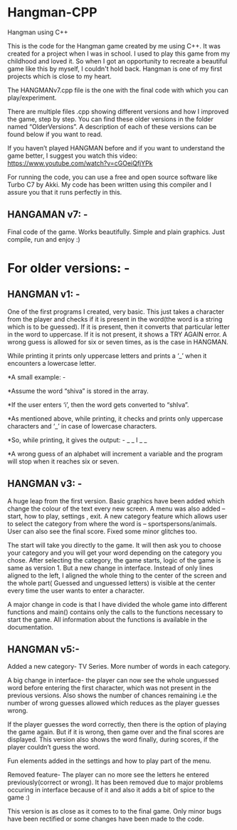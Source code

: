 # Hangman-CPP
Hangman using C++
  
This is the code for the Hangman game created by me using C++. It was created for a project when I was in school. I used to play this game from my childhood and loved it. So when I got an opportunity to recreate a beautiful game like this by myself, I couldn't hold back. Hangman is one of my first projects which is close to my heart.

The HANGMANv7.cpp file is the one with the final code with which you can play/experiment.

There are multiple files .cpp showing different versions and how I improved the game, step by step. You can find these older versions in the folder named “OlderVersions”. A description of each of these versions can be found below if you want to read.

If you haven’t played HANGMAN before and if you want to understand the game better, I suggest you watch this video: https://www.youtube.com/watch?v=cGOeiQfjYPk

For running the code, you can use a free and open source software like Turbo C7 by Akki. My code has been written using this compiler and I assure you that it runs perfectly in this.

## HANGAMAN v7: -
Final code of the game. Works beautifully. Simple and plain graphics. Just compile, run and enjoy :)

# For older versions: -

## HANGMAN v1: - 
One of the first programs I created, very basic. This just takes a character from the player and checks if it is present in the word(the word is a string which is to be guessed). If it is present, then it converts that particular letter in the word to uppercase. If it is not present, it shows a TRY AGAIN error. A wrong guess is allowed for six or seven times, as is the case in HANGMAN.

While printing it prints only uppercase letters and prints a ‘_’ when it encounters a lowercase letter. 

*A small example: - 

*Assume the word “shiva” is stored in the array.

*If the user enters ‘i’, then the word gets converted to “shIva”.

*As mentioned above, while printing, it checks and prints only uppercase characters and ‘_’ in case of lowercase characters.

*So, while printing, it gives the output: - _ _ I _ _

*A wrong guess of an alphabet will increment a variable and the program will stop when it reaches six or seven.

## HANGMAN v3: -
A huge leap from the first version. Basic graphics have been added which change the colour of the text every new screen. A menu was also added – start, how to play, settings , exit. A new category feature which allows user to select the category from where the word is – sportspersons/animals. User can also see the final score. Fixed some minor glitches too.

The start will take you directly to the game. It will then ask you to choose your category and you will get your word depending on the category you chose. After selecting the category, the game starts, logic of the game is same as version 1. But a new change in interface. Instead of only lines aligned to the left, I aligned the whole thing to the center of the screen and the whole part( Guessed and unguessed letters) is visible at the center every time the user wants to enter a character.

A major  change in code is that I have divided the whole game into different functions and main() contains only the calls to the functions necessary to start the game. All information about the functions is available in the documentation.

## HANGMAN v5:-
Added a new category- TV Series. More number of words in each category.

A big change in interface- the player can now see the whole unguessed word before entering the first character, which was not present in the previous versions. Also shows the number of chances remaining i.e the number of wrong guesses allowed which reduces as the player guesses wrong.

If the player guesses the word correctly, then there is the option of playing the game again. But if it is wrong, then game over and the final scores are displayed.
This version also shows the word finally, during scores, if the player couldn’t guess the word. 

Fun elements added in the settings and how to play part of the menu.

Removed feature- The player can no more see the letters he entered previously(correct or wrong). It has been removed due to major problems occuring in interface because of it and also it adds a bit of spice to the game :)

This version is as close as it comes to to the final game. Only minor bugs have been rectified or some changes have been made to the code.

